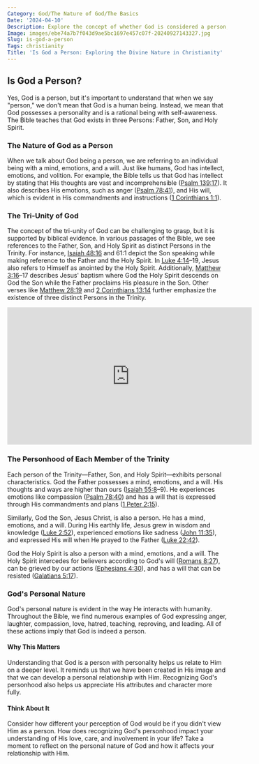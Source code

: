 ```yaml
---
Category: God/The Nature of God/The Basics
Date: '2024-04-10'
Description: Explore the concept of whether God is considered a person, delving into theological perspectives and philosophical viewpoints. Discuss the nature of divinity and its relationship to humanity in this thought-provoking article.
Image: images/ebe74a7b7f043d9ae5bc1697e457c07f-20240927143327.jpg
Slug: is-god-a-person
Tags: christianity
Title: 'Is God a Person: Exploring the Divine Nature in Christianity'
---
```


## Is God a Person?

Yes, God is a person, but it's important to understand that when we say "person," we don't mean that God is a human being. Instead, we mean that God possesses a personality and is a rational being with self-awareness. The Bible teaches that God exists in three Persons: Father, Son, and Holy Spirit.

### The Nature of God as a Person

When we talk about God being a person, we are referring to an individual being with a mind, emotions, and a will. Just like humans, God has intellect, emotions, and volition. For example, the Bible tells us that God has intellect by stating that His thoughts are vast and incomprehensible ([Psalm 139:17](https://www.bibleref.com/Psalm/139/Psalm-139-17.html)). It also describes His emotions, such as anger ([Psalm 78:41](https://www.bibleref.com/Psalm/78/Psalm-78-41.html)), and His will, which is evident in His commandments and instructions ([1 Corinthians 1:1](https://www.bibleref.com/1-Corinthians/1/1-Corinthians-1-1.html)).

### The Tri-Unity of God

The concept of the tri-unity of God can be challenging to grasp, but it is supported by biblical evidence. In various passages of the Bible, we see references to the Father, Son, and Holy Spirit as distinct Persons in the Trinity. For instance, [Isaiah 48:16](https://www.bibleref.com/Isaiah/48/Isaiah-48-16.html) and 61:1 depict the Son speaking while making reference to the Father and the Holy Spirit. In [Luke 4:14](https://www.bibleref.com/Luke/4/Luke-4-14.html)–19, Jesus also refers to Himself as anointed by the Holy Spirit. Additionally, [Matthew 3:16](https://www.bibleref.com/Matthew/3/Matthew-3-16.html)–17 describes Jesus' baptism where God the Holy Spirit descends on God the Son while the Father proclaims His pleasure in the Son. Other verses like [Matthew 28:19](https://www.bibleref.com/Matthew/28/Matthew-28-19.html) and [2 Corinthians 13:14](https://www.bibleref.com/2-Corinthians/13/2-Corinthians-13-14.html) further emphasize the existence of three distinct Persons in the Trinity.


<iframe width="560" height="315" src="https://www.youtube.com/embed/ITEzXLcpKZs" frameborder="0" allow="autoplay; encrypted-media" allowfullscreen></iframe>


### The Personhood of Each Member of the Trinity

Each person of the Trinity—Father, Son, and Holy Spirit—exhibits personal characteristics. God the Father possesses a mind, emotions, and a will. His thoughts and ways are higher than ours ([Isaiah 55:8](https://www.bibleref.com/Isaiah/55/Isaiah-55-8.html)–9). He experiences emotions like compassion ([Psalm 78:40](https://www.bibleref.com/Psalm/78/Psalm-78-40.html)) and has a will that is expressed through His commandments and plans ([1 Peter 2:15](https://www.bibleref.com/1-Peter/2/1-Peter-2-15.html)).

Similarly, God the Son, Jesus Christ, is also a person. He has a mind, emotions, and a will. During His earthly life, Jesus grew in wisdom and knowledge ([Luke 2:52](https://www.bibleref.com/Luke/2/Luke-2-52.html)), experienced emotions like sadness ([John 11:35](https://www.bibleref.com/John/11/John-11-35.html)), and expressed His will when He prayed to the Father ([Luke 22:42](https://www.bibleref.com/Luke/22/Luke-22-42.html)).

God the Holy Spirit is also a person with a mind, emotions, and a will. The Holy Spirit intercedes for believers according to God's will ([Romans 8:27](https://www.bibleref.com/Romans/8/Romans-8-27.html)), can be grieved by our actions ([Ephesians 4:30](https://www.bibleref.com/Ephesians/4/Ephesians-4-30.html)), and has a will that can be resisted ([Galatians 5:17](https://www.bibleref.com/Galatians/5/Galatians-5-17.html)).

### God's Personal Nature

God's personal nature is evident in the way He interacts with humanity. Throughout the Bible, we find numerous examples of God expressing anger, laughter, compassion, love, hatred, teaching, reproving, and leading. All of these actions imply that God is indeed a person.

#### Why This Matters

Understanding that God is a person with personality helps us relate to Him on a deeper level. It reminds us that we have been created in His image and that we can develop a personal relationship with Him. Recognizing God's personhood also helps us appreciate His attributes and character more fully.

#### Think About It

Consider how different your perception of God would be if you didn't view Him as a person. How does recognizing God's personhood impact your understanding of His love, care, and involvement in your life? Take a moment to reflect on the personal nature of God and how it affects your relationship with Him.